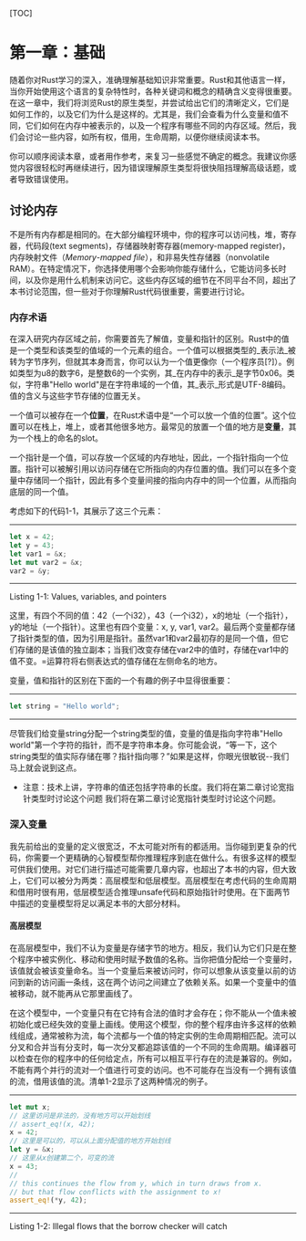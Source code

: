 [TOC]

# 第一章：基础

随着你对Rust学习的深入，准确理解基础知识非常重要。Rust和其他语言一样，当你开始使用这个语言的复杂特性时，各种关键词和概念的精确含义变得很重要。在这一章中，我们将浏览Rust的原生类型，并尝试给出它们的清晰定义，它们是如何工作的，以及它们为什么是这样的。尤其是，我们会查看为什么变量和值不同，它们如何在内存中被表示的，以及一个程序有哪些不同的内存区域。然后，我们会讨论一些内容，如所有权，借用，生命周期，以便你继续阅读本书。

你可以顺序阅读本章，或者用作参考，来复习一些感觉不确定的概念。我建议你感觉内容很轻松时再继续进行，因为错误理解原生类型将很快阻挡理解高级话题，或者导致错误使用。

## 讨论内存

不是所有内存都是相同的。在大部分编程环境中，你的程序可以访问栈，堆，寄存器，代码段(text segments)，存储器映射寄存器(memory-mapped register)，内存映射文件（*Memory*-*mapped file*），和非易失性存储器（nonvolatile RAM）。在特定情况下，你选择使用哪个会影响你能存储什么，它能访问多长时间，以及你是用什么机制来访问它。这些内存区域的细节在不同平台不同，超出了本书讨论范围，但一些对于你理解Rust代码很重要，需要进行讨论。

### 内存术语

在深入研究内存区域之前，你需要首先了解值，变量和指针的区别。Rust中的值是一个类型和该类型的值域的一个元素的组合。一个值可以根据类型的_表示法_被转为字节序列，但就其本身而言，你可以认为一个值更像你（一个程序员[?]）。例如类型为u8的数字6，是整数6的一个实例，其_在内存中的表示_是字节0x06。类似，字符串"Hello world"是在字符串域的一个值，其_表示_形式是UTF-8编码。值的含义与这些字节存储的位置无关。

一个值可以被存在一个**位置**，在Rust术语中是“一个可以放一个值的位置”。这个位置可以在栈上，堆上，或者其他很多地方。最常见的放置一个值的地方是**变量**，其为一个栈上的命名的slot。

一个指针是一个值，可以存放一个区域的内存地址，因此，一个指针指向一个位置。指针可以被解引用以访问存储在它所指向的内存位置的值。我们可以在多个变量中存储同一个指针，因此有多个变量间接的指向内存中的同一个位置，从而指向底层的同一个值。

考虑如下的代码1-1，其展示了这三个元素：

---



```rust
let x = 42;
let y = 43;
let var1 = &x;
let mut var2 = &x;
var2 = &y;
```

---

Listing 1-1: Values, variables, and pointers

这里，有四个不同的值：42（一个i32），43（一个i32），x的地址（一个指针），y的地址（一个指针）。这里也有四个变量：x, y, var1, var2。最后两个变量都存储了指针类型的值，因为引用是指针。虽然var1和var2最初存的是同一个值，但它们存储的是该值的独立副本；当我们改变存储在var2中的值时，存储在var1中的值不变。=运算符将右侧表达式的值存储在左侧命名的地方。

变量，值和指针的区别在下面的一个有趣的例子中显得很重要：

---

```rust
let string = "Hello world";
```

---

尽管我们给变量string分配一个string类型的值，变量的值是指向字符串"Hello world"第一个字符的指针，而不是字符串本身。你可能会说，“等一下，这个string类型的值实际存储在哪？指针指向哪？”如果是这样，你眼光很敏锐--我们马上就会说到这点。

+ 注意：技术上讲，字符串的值还包括字符串的长度。我们将在第二章讨论宽指针类型时讨论这个问题 我们将在第二章讨论宽指针类型时讨论这个问题。

### 深入变量

我先前给出的变量的定义很宽泛，不太可能对所有的都适用。当你碰到更复杂的代码，你需要一个更精确的心智模型帮你推理程序到底在做什么。有很多这样的模型可供我们使用。对它们进行描述可能需要几章内容，也超出了本书的内容，但大致上，它们可以被分为两类：高层模型和低层模型。高层模型在考虑代码的生命周期和借用时很有用，低层模型适合推理unsafe代码和原始指针时使用。在下面两节中描述的变量模型将足以满足本书的大部分材料。

#### 高层模型

在高层模型中，我们不认为变量是存储字节的地方。相反，我们认为它们只是在整个程序中被实例化、移动和使用时赋予数值的名称。当你把值分配给一个变量时，该值就会被该变量命名。当一个变量后来被访问时，你可以想象从该变量以前的访问到新的访问画一条线，这在两个访问之间建立了依赖关系。如果一个变量中的值被移动，就不能再从它那里画线了。

在这个模型中，一个变量只有在它持有合法的值时才会存在；你不能从一个值未被初始化或已经失效的变量上画线。使用这个模型，你的整个程序由许多这样的依赖线组成，通常被称为流，每个流都与一个值的特定实例的生命周期相匹配。流可以分叉和合并当有分支时，每一次分叉都追踪该值的一个不同的生命周期。编译器可以检查在你的程序中的任何给定点，所有可以相互平行存在的流是兼容的。例如，不能有两个并行的流对一个值进行可变的访问。也不可能存在当没有一个拥有该值的流，借用该值的流。清单1-2显示了这两种情况的例子。

---

```rust
let mut x;
// 这里访问是非法的，没有地方可以开始划线
// assert_eq!(x, 42);
x = 42;
// 这里是可以的，可以从上面分配值的地方开始划线
let y = &x;
// 这里从x创建第二个，可变的流
x = 43;
// 
// this continues the flow from y, which in turn draws from x.
// but that flow conflicts with the assignment to x!
assert_eq!(*y, 42);
```

---

Listing 1-2: Illegal flows that the borrow checker will catch



























